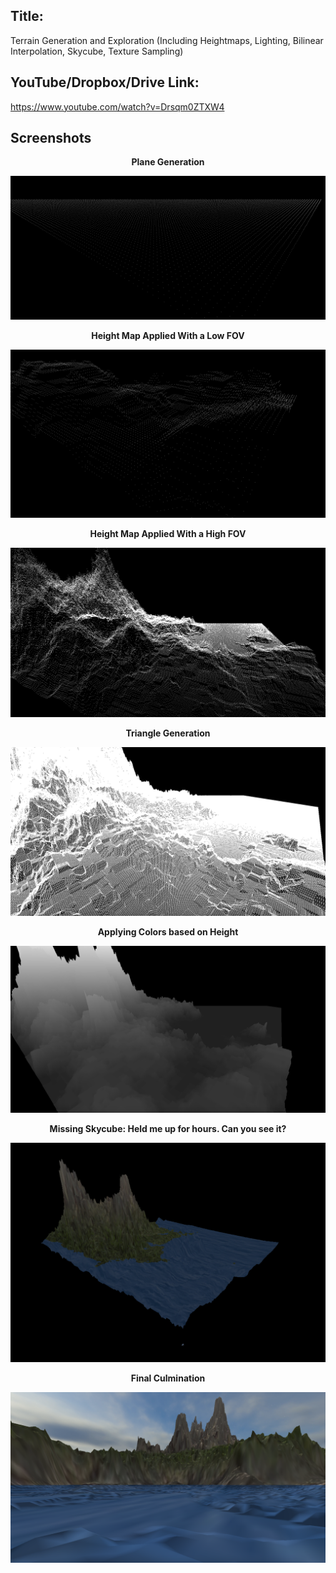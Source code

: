 ## Title:
 
Terrain Generation and Exploration (Including Heightmaps, Lighting, Bilinear Interpolation, Skycube, Texture Sampling)
 
## YouTube/Dropbox/Drive Link:
 
https://www.youtube.com/watch?v=Drsqm0ZTXW4
 
## Screenshots

<p align="center">
<b>Plane Generation</b>
</p>

![Plane Generation](./media/Screenshots/Plane_Generation.png)

<p align="center">
<b>Height Map Applied With a Low FOV</b>
</p>

![HeightMap Low FOV](./media/Screenshots/Low%20Field%20of%20View.png)

<p align="center">
<b>Height Map Applied With a High FOV</b>
</p>

![HeightMap High FOV](./media/Screenshots/HeightMap%20Application.png)

<p align="center">
<b>Triangle Generation</b>
</p>

![Triangle Generation](./media/Screenshots/Triangle%20Generation.png)

<p align="center">
<b>Applying Colors based on Height</b>
</p>

![Applying Height Colors](./media/Screenshots/Applying%20Colors%20Based%20on%20Height.png)

<p align="center">
<b>Missing Skycube: Held me up for hours. Can you see it?</b>
</p>

![Missing SkyCube](./media/Screenshots/Missing%20SkyCube.png)

<p align="center">
<b>Final Culmination</b>
</p>

![Final Culmination](./media/Screenshots/Final%20Culmination.png)
